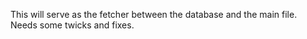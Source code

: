 This will serve as the fetcher between the database and the main file.
Needs some twicks and fixes.
